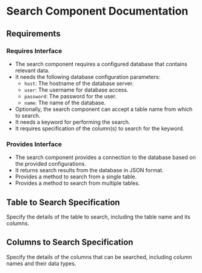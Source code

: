 # Search Component Documentation

## Requirements

### Requires Interface

- The search component requires a configured database that contains relevant data.
- It needs the following database configuration parameters:
  - `host`: The hostname of the database server.
  - `user`: The username for database access.
  - `password`: The password for the user.
  - `name`: The name of the database.
- Optionally, the search component can accept a table name from which to search.
- It needs a keyword for performing the search.
- It requires specification of the column(s) to search for the keyword.

### Provides Interface

- The search component provides a connection to the database based on the provided configurations.
- It returns search results from the database in JSON format.
- Provides a method to search from a single table.
- Provides a method to search from multiple tables.

## Table to Search Specification

Specify the details of the table to search, including the table name and its columns.

## Columns to Search Specification

Specify the details of the columns that can be searched, including column names and their data types.




